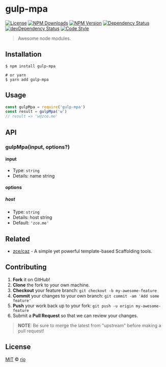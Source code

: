 # gulp-mpa

[![License][license-img]][license-url]
[![NPM Downloads][downloads-img]][downloads-url]
[![NPM Version][version-img]][version-url]
[![Dependency Status][dependency-img]][dependency-url]
[![devDependency Status][devdependency-img]][devdependency-url]
[![Code Style][style-img]][style-url]

> Awesome node modules.

## Installation

```shell
$ npm install gulp-mpa

# or yarn
$ yarn add gulp-mpa
```

## Usage

<!-- TODO: Introduction of Usage -->

```javascript
const gulpMpa = require('gulp-mpa')
const result = gulpMpa('w')
// result => 'w@zce.me'
```

## API

<!-- TODO: Introduction of API -->

### gulpMpa(input, options?)

#### input

- Type: `string`
- Details: name string

#### options

##### host

- Type: `string`
- Details: host string
- Default: `'zce.me'`

## Related

- [zce/caz](https://github.com/zce/caz) - A simple yet powerful template-based Scaffolding tools.

## Contributing

1. **Fork** it on GitHub!
2. **Clone** the fork to your own machine.
3. **Checkout** your feature branch: `git checkout -b my-awesome-feature`
4. **Commit** your changes to your own branch: `git commit -am 'Add some feature'`
5. **Push** your work back up to your fork: `git push -u origin my-awesome-feature`
6. Submit a **Pull Request** so that we can review your changes.

> **NOTE**: Be sure to merge the latest from "upstream" before making a pull request!

## License

[MIT](LICENSE) &copy; [rio](http://baidu.com)



[license-img]: https://img.shields.io/github/license/darkness/gulp-mpa
[license-url]: https://github.com/darkness/gulp-mpa/blob/master/LICENSE
[downloads-img]: https://img.shields.io/npm/dm/gulp-mpa
[downloads-url]: https://npm.im/gulp-mpa
[version-img]: https://img.shields.io/npm/v/gulp-mpa
[version-url]: https://npm.im/gulp-mpa
[dependency-img]: https://img.shields.io/david/darkness/gulp-mpa
[dependency-url]: https://david-dm.org/darkness/gulp-mpa
[devdependency-img]: https://img.shields.io/david/dev/darkness/gulp-mpa
[devdependency-url]: https://david-dm.org/darkness/gulp-mpa?type=dev
[style-img]: https://img.shields.io/badge/code_style-standard-brightgreen
[style-url]: https://standardjs.com
